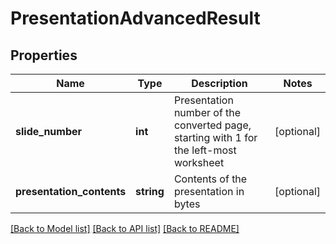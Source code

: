 # PresentationAdvancedResult

## Properties
Name | Type | Description | Notes
------------ | ------------- | ------------- | -------------
**slide_number** | **int** | Presentation number of the converted page, starting with 1 for the left-most worksheet | [optional] 
**presentation_contents** | **string** | Contents of the presentation in bytes | [optional] 

[[Back to Model list]](../README.md#documentation-for-models) [[Back to API list]](../README.md#documentation-for-api-endpoints) [[Back to README]](../README.md)


